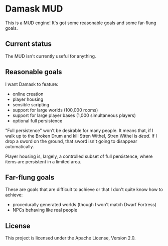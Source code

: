 Damask MUD
==========

This is a MUD engine! It's got some reasonable goals and some far-flung goals.


Current status
--------------
The MUD isn't currently useful for anything.


Reasonable goals
----------------
I want Damask to feature:

* online creation
* player housing
* sensible scripting
* support for large worlds (100,000 rooms)
* support for large player bases (1,000 simultaneous players)
* optional full persistence

"Full persistence" won't be desirable for many people. It means that, if I walk up to the Broken Drum and kill Stren Withel, Stren Withel is *dead*. If I drop a sword on the ground, that sword isn't going to disappear automatically.

Player housing is, largely, a controlled subset of full persistence, where items are persistent in a limited area.


Far-flung goals
---------------
These are goals that are difficult to achieve or that I don't quite know how to achieve:

* procedurally generated worlds (though I won't match Dwarf Fortress)
* NPCs behaving like real people


License
-------
This project is licensed under the Apache License, Version 2.0.
